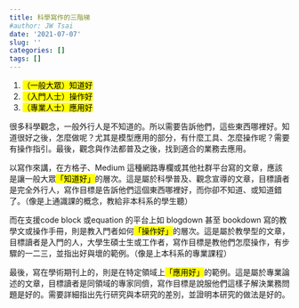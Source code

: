 ```yaml
---
title: 科學寫作的三階梯
#author: JW Tsai
date: '2021-07-07'
slug: ''
categories: []
tags: []
---
```


1. <mark>（一般大眾）知道好</mark>
2. <mark>（入門人士）操作好</mark>
3. <mark>（專業人士）應用好</mark>


很多科學觀念，一般外行人是不知道的。所以需要告訴他們，這些東西哪裡好。知道很好之後，怎麼做呢？尤其是模型應用的部分，有什麼工具、怎麼操作呢？需要有操作指引。最後，觀念與作法都普及之後，找到適合的業務去應用。

以寫作來講，在方格子、Medium 這種網路專欄或其他社群平台寫的文章，應該是讓一般大眾<mark>「知道好」</mark>的層次。這是屬於科學普及、觀念宣導的文章，目標讀者是完全外行人，寫作目標是告訴他們這個東西哪裡好，而你卻不知道、或知道錯了。（像是上通識課的概念，教給非本科系的學生聽）

而在支援code block 或equation 的平台上如 blogdown 甚至 bookdown 寫的教學文或操作手冊，則是教入門者如何<mark>「操作好」</mark>的層次。這是屬於教學型的文章，目標讀者是入門的人，大學生碩士生或工作者，寫作目標是教他們怎麼操作，有步驟的一二三，並指出好與壞的範例。（像是上本科系的專業課程）

最後，寫在學術期刊上的，則是在特定領域上<mark>「應用好」</mark>的範例。這是屬於專業論述的文章，目標讀者是同領域的專家同儕，寫作目標是說服他們這樣子解決業務問題是好的。需要詳細指出先行研究與本研究的差別，並證明本研究的做法是好的。
